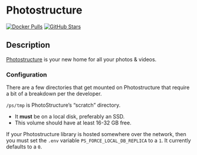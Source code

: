 # Photostructure

[![Docker Pulls](https://img.shields.io/docker/pulls/photostructure/server?style=flat-square&color=607D8B&label=docker%20pulls&logo=docker)](https://hub.docker.com/r/photostructure/server)
[![GitHub Stars](https://img.shields.io/github/stars/photostructure/photostructure-for-servers?style=flat-square&color=607D8B&label=github%20stars&logo=github)](https://github.com/photostructure/photostructure-for-servers)

## Description

[Photostructure](https://photostructure.com/) is your new home for all your photos & videos.

### Configuration

There are a few directories that get mounted on Photostructure that require a bit of a breakdown per the developer.

`/ps/tmp` is PhotoStructure’s “scratch” directory.

* It **must** be on a local disk, preferably an SSD.
* This volume should have at least 16-32 GB free.

If your Photostructure library is hosted somewhere over the network, then you must set the `.env` variable `PS_FORCE_LOCAL_DB_REPLICA` to a `1`. It currently defaults to a `0`.
